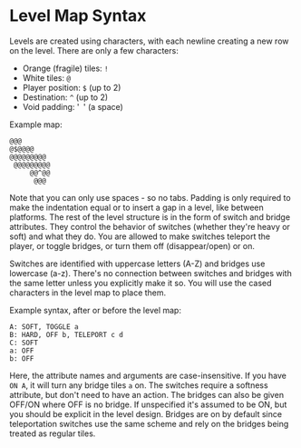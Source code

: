 # Level Map Syntax
Levels are created using characters, with each newline creating a new row on the level.
There are only a few characters:
- Orange (fragile) tiles: `!`
- White tiles: `@`
- Player position: `$` (up to 2)
- Destination: `^` (up to 2)
- Void padding: '` `' (a space)

Example map:
```
@@@
@$@@@@
@@@@@@@@@
 @@@@@@@@@
     @@^@@
      @@@
```

Note that you can only use spaces - so no tabs. Padding is only required to make
the indentation equal or to insert a gap in a level, like between platforms.
The rest of the level structure is in the form of switch and bridge attributes.
They control the behavior of switches (whether they're heavy or soft) and what they do.
You are allowed to make switches teleport the player, or toggle bridges, or turn them off (disappear/open) or on.

Switches are identified with uppercase letters (A-Z) and bridges use lowercase (a-z).
There's no connection between switches and bridges with the same letter unless you explicitly make it so.
You will use the cased characters in the level map to place them.

Example syntax, after or before the level map:
```
A: SOFT, TOGGLE a
B: HARD, OFF b, TELEPORT c d
C: SOFT
a: OFF
b: OFF
```
Here, the attribute names and arguments are case-insensitive. If you have `ON A`, it will turn
any bridge tiles `a` on.
The switches require a softness attribute, but don't need to have an action.
The bridges can also be given OFF/ON where OFF is no bridge.
If unspecified it's assumed to be ON, but you should be explicit in the level design.
Bridges are on by default since teleportation switches use the same scheme
and rely on the bridges being treated as regular tiles.
